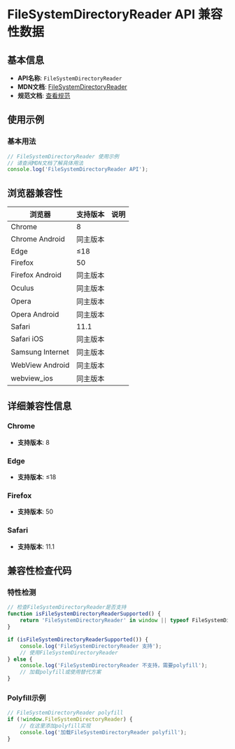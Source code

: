 # FileSystemDirectoryReader API 兼容性数据

## 基本信息

- **API名称**: `FileSystemDirectoryReader`
- **MDN文档**: [FileSystemDirectoryReader](https://developer.mozilla.org/docs/Web/API/FileSystemDirectoryReader)
- **规范文档**: [查看规范](https://wicg.github.io/entries-api/#api-directoryreader)

## 使用示例

### 基本用法

```javascript
// FileSystemDirectoryReader 使用示例
// 请查阅MDN文档了解具体用法
console.log('FileSystemDirectoryReader API');
```

## 浏览器兼容性

| 浏览器 | 支持版本 | 说明 |
|--------|----------|------|
| Chrome | 8 |  |
| Chrome Android | 同主版本 |  |
| Edge | ≤18 |  |
| Firefox | 50 |  |
| Firefox Android | 同主版本 |  |
| Oculus | 同主版本 |  |
| Opera | 同主版本 |  |
| Opera Android | 同主版本 |  |
| Safari | 11.1 |  |
| Safari iOS | 同主版本 |  |
| Samsung Internet | 同主版本 |  |
| WebView Android | 同主版本 |  |
| webview_ios | 同主版本 |  |

## 详细兼容性信息

### Chrome

- **支持版本**: 8

### Edge

- **支持版本**: ≤18

### Firefox

- **支持版本**: 50

### Safari

- **支持版本**: 11.1

## 兼容性检查代码

### 特性检测

```javascript
// 检查FileSystemDirectoryReader是否支持
function isFileSystemDirectoryReaderSupported() {
    return 'FileSystemDirectoryReader' in window || typeof FileSystemDirectoryReader !== 'undefined';
}

if (isFileSystemDirectoryReaderSupported()) {
    console.log('FileSystemDirectoryReader 支持');
    // 使用FileSystemDirectoryReader
} else {
    console.log('FileSystemDirectoryReader 不支持，需要polyfill');
    // 加载polyfill或使用替代方案
}
```

### Polyfill示例

```javascript
// FileSystemDirectoryReader polyfill
if (!window.FileSystemDirectoryReader) {
    // 在这里添加polyfill实现
    console.log('加载FileSystemDirectoryReader polyfill');
}
```


